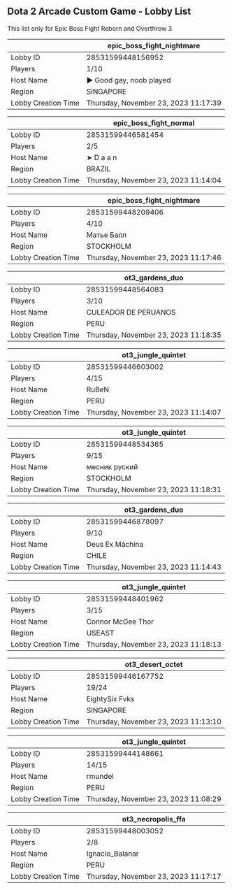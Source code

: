 ## Dota 2 Arcade Custom Game - Lobby List

This list only for Epic Boss Fight Reborn and Overthrow 3

|  | epic_boss_fight_nightmare |
| ------ | ------ |
| Lobby ID | 28531599448156952 |
| Players | 1/10 |
| Host Name | ► Good gay, noob played |
| Region | SINGAPORE |
| Lobby Creation Time | Thursday, November 23, 2023 11:17:39 |


|  | epic_boss_fight_normal |
| ------ | ------ |
| Lobby ID | 28531599446581454 |
| Players | 2/5 |
| Host Name | ➤ D a a n |
| Region | BRAZIL |
| Lobby Creation Time | Thursday, November 23, 2023 11:14:04 |


|  | epic_boss_fight_nightmare |
| ------ | ------ |
| Lobby ID | 28531599448209406 |
| Players | 4/10 |
| Host Name | Матье Балл |
| Region | STOCKHOLM |
| Lobby Creation Time | Thursday, November 23, 2023 11:17:46 |


|  | ot3_gardens_duo |
| ------ | ------ |
| Lobby ID | 28531599448564083 |
| Players | 3/10 |
| Host Name | CULEADOR DE PERUANOS |
| Region | PERU |
| Lobby Creation Time | Thursday, November 23, 2023 11:18:35 |


|  | ot3_jungle_quintet |
| ------ | ------ |
| Lobby ID | 28531599446603002 |
| Players | 4/15 |
| Host Name | RuBeN |
| Region | PERU |
| Lobby Creation Time | Thursday, November 23, 2023 11:14:07 |


|  | ot3_jungle_quintet |
| ------ | ------ |
| Lobby ID | 28531599448534365 |
| Players | 9/15 |
| Host Name | месник руский |
| Region | STOCKHOLM |
| Lobby Creation Time | Thursday, November 23, 2023 11:18:31 |


|  | ot3_gardens_duo |
| ------ | ------ |
| Lobby ID | 28531599446878097 |
| Players | 9/10 |
| Host Name | Deus Ex Máchina |
| Region | CHILE |
| Lobby Creation Time | Thursday, November 23, 2023 11:14:43 |


|  | ot3_jungle_quintet |
| ------ | ------ |
| Lobby ID | 28531599448401962 |
| Players | 3/15 |
| Host Name | Connor McGee Thor |
| Region | USEAST |
| Lobby Creation Time | Thursday, November 23, 2023 11:18:13 |


|  | ot3_desert_octet |
| ------ | ------ |
| Lobby ID | 28531599446167752 |
| Players | 19/24 |
| Host Name | EightySix Fvks |
| Region | SINGAPORE |
| Lobby Creation Time | Thursday, November 23, 2023 11:13:10 |


|  | ot3_jungle_quintet |
| ------ | ------ |
| Lobby ID | 28531599444148661 |
| Players | 14/15 |
| Host Name | rmundel |
| Region | PERU |
| Lobby Creation Time | Thursday, November 23, 2023 11:08:29 |


|  | ot3_necropolis_ffa |
| ------ | ------ |
| Lobby ID | 28531599448003052 |
| Players | 2/8 |
| Host Name | Ignacio_Balanar |
| Region | PERU |
| Lobby Creation Time | Thursday, November 23, 2023 11:17:17 |


